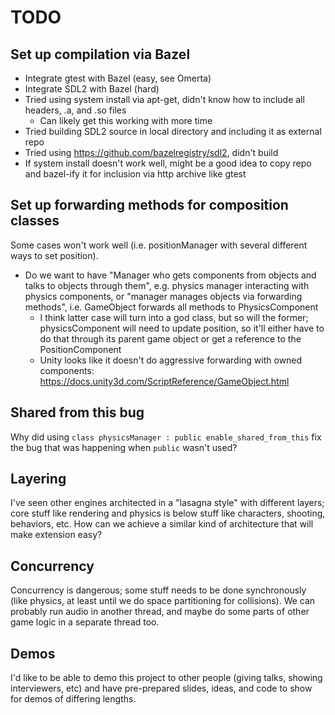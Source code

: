 # TODO
## Set up compilation via Bazel
- Integrate gtest with Bazel (easy, see Omerta)
- Integrate SDL2 with Bazel (hard)
- Tried using system install via apt-get, didn't know how to include all headers, .a, and .so files
    - Can likely get this working with more time
- Tried building SDL2 source in local directory and including it as external repo
- Tried using https://github.com/bazelregistry/sdl2, didn't build
- If system install doesn't work well, might be a good idea to copy repo and bazel-ify it for inclusion via http archive like gtest

## Set up forwarding methods for composition classes
Some cases won't work well (i.e. positionManager with several different ways to set position).
- Do we want to have "Manager who gets components from objects and talks to objects through them", e.g. physics manager interacting with physics components, or "manager manages objects via forwarding methods", i.e. GameObject forwards all methods to PhysicsComponent
    - I think latter case will turn into a god class, but so will the former; physicsComponent will need to update position, so it'll either have to do that through its parent game object or get a reference to the PositionComponent
    - Unity looks like it doesn't do aggressive forwarding with owned components: https://docs.unity3d.com/ScriptReference/GameObject.html

## Shared from this bug
Why did using `class physicsManager : public enable_shared_from_this` fix the bug that was happening when `public` wasn't used? 

## Layering
I've seen other engines architected in a "lasagna style" with different layers; core stuff like rendering and physics is below stuff like characters, shooting, behaviors, etc. How can we achieve a similar kind of architecture that will make extension easy?

## Concurrency
Concurrency is dangerous; some stuff needs to be done synchronously (like physics, at least until we do space partitioning for collisions). We can probably run audio in another thread, and maybe do some parts of other game logic in a separate thread too. 

## Demos
I'd like to be able to demo this project to other people (giving talks, showing interviewers, etc) and have pre-prepared slides, ideas, and code to show for demos of differing lengths. 
